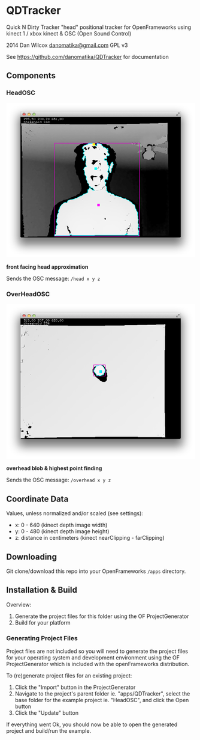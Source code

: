 QDTracker
=========

Quick N Dirty Tracker "head" positional tracker for OpenFrameworks using kinect 1 / xbox kinect & OSC (Open Sound Control)

2014 Dan Wilcox <danomatika@gmail.com> GPL v3

See <https://github.com/danomatika/QDTracker> for documentation

Components
----------

### HeadOSC

<p align="center">
	<img src="https://raw.githubusercontent.com/danomatika/QDTracker/master/HeadOSC/screenshot.png"/>
</p>

**front facing head approximation**

Sends the OSC message: `/head x y z`

### OverHeadOSC

<p align="center">
	<img src="https://raw.githubusercontent.com/danomatika/QDTracker/master/OverHeadOSC/screenshot.png"/>
</p>

**overhead blob & highest point finding**

Sends the OSC message: `/overhead x y z`

Coordinate Data
---------------

Values, unless normalized and/or scaled (see settings):

* x: 0 - 640 (kinect depth image width)
* y: 0 - 480 (kinect depth image height)
* z: distance in centimeters (kinect nearClipping - farClipping)

Downloading
-----------

Git clone/download this repo into your OpenFrameworks `/apps` directory.

Installation & Build
--------------------

Overview:

1. Generate the project files for this folder using the OF ProjectGenerator
2. Build for your platform

### Generating Project Files

Project files are not included so you will need to generate the project files for your operating system and development environment using the OF ProjectGenerator which is included with the openFrameworks distribution.

To (re)generate project files for an existing project:

1. Click the "Import" button in the ProjectGenerator
2. Navigate to the project's parent folder ie. "apps/QDTracker", select the base folder for the example project ie. "HeadOSC", and click the Open button
3. Click the "Update" button

If everything went Ok, you should now be able to open the generated project and build/run the example.
